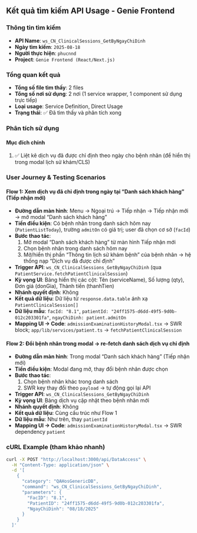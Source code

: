 ## Kết quả tìm kiếm API Usage - Genie Frontend

### Thông tin tìm kiếm
- **API Name**: `ws_CN_ClinicalSessions_GetByNgayChiDinh`
- **Ngày tìm kiếm**: `2025-08-18`
- **Người thực hiện**: `phucnnd`
- **Project**: `Genie Frontend (React/Next.js)`

### Tổng quan kết quả
- **Tổng số file tìm thấy**: 2 files
- **Tổng số nơi sử dụng**: 2 nơi (1 service wrapper, 1 component sử dụng trực tiếp)
- **Loại usage**: Service Definition, Direct Usage
- **Trạng thái**: ✅ Đã tìm thấy và phân tích xong

### Phân tích sử dụng

#### Mục đích chính
1. ✅ Liệt kê dịch vụ đã được chỉ định theo ngày cho bệnh nhân (để hiển thị trong modal lịch sử khám/CLS)


### User Journey & Testing Scenarios

#### Flow 1: Xem dịch vụ đã chỉ định trong ngày tại “Danh sách khách hàng” (Tiếp nhận mới)
- **Đường dẫn màn hình**: Menu → Ngoại trú → Tiếp nhận → Tiếp nhận mới → mở modal “Danh sách khách hàng”
- **Tiền điều kiện**: Có bệnh nhân trong danh sách hôm nay (`PatientListToday`), trường `admitOn` có giá trị; user đã chọn cơ sở (`facId`)
- **Bước thao tác**:
  1) Mở modal “Danh sách khách hàng” từ màn hình Tiếp nhận mới
  2) Chọn bệnh nhân trong danh sách hôm nay
  3) Mở/hiển thị phần “Thông tin lịch sử khám bệnh” của bệnh nhân → hệ thống nạp “Dịch vụ đã được chỉ định”
- **Trigger API**: `ws_CN_ClinicalSessions_GetByNgayChiDinh` (qua `PatientService.fetchPatientClinicalSession`)
- **Kỳ vọng UI**: Bảng hiển thị các cột: Tên (serviceName), Số lượng (qty), Đơn giá (donGia), Thành tiền (thanhTien)
- **Nhánh quyết định**: Không
- **Kết quả dữ liệu**: Dữ liệu từ `response.data.table` ánh xạ `PatientClinicalSession[]`
- **Dữ liệu mẫu**: `facId: "8.1"`, `patientId: "24ff1575-d6dd-49f5-9d0b-012c203301fa"`, `ngayChiDinh: patient.admitOn`
- **Mapping UI → Code**: `admissionExaminationHistoryModal.tsx` → SWR block; `app/lib/services/patient.ts` → `fetchPatientClinicalSession`

#### Flow 2: Đổi bệnh nhân trong modal → re-fetch danh sách dịch vụ chỉ định
- **Đường dẫn màn hình**: Trong modal “Danh sách khách hàng” (Tiếp nhận mới)
- **Tiền điều kiện**: Modal đang mở, thay đổi bệnh nhân được chọn
- **Bước thao tác**:
  1) Chọn bệnh nhân khác trong danh sách
  2) SWR key thay đổi theo `payload` → tự động gọi lại API
- **Trigger API**: `ws_CN_ClinicalSessions_GetByNgayChiDinh`
- **Kỳ vọng UI**: Bảng dịch vụ cập nhật theo bệnh nhân mới
- **Nhánh quyết định**: Không
- **Kết quả dữ liệu**: Cùng cấu trúc như Flow 1
- **Dữ liệu mẫu**: Như trên, thay `patientId`
- **Mapping UI → Code**: `admissionExaminationHistoryModal.tsx` → SWR dependency `patient`

### cURL Example (tham khảo nhanh)
```bash
curl -X POST "http://localhost:3000/api/DataAccess" \
  -H "Content-Type: application/json" \
  -d '[
    {
      "category": "QAHosGenericDB",
      "command": "ws_CN_ClinicalSessions_GetByNgayChiDinh",
      "parameters": {
        "FacID": "8.1",
        "PatientID": "24ff1575-d6dd-49f5-9d0b-012c203301fa",
        "NgayChiDinh": "08/18/2025"
      }
    }
  ]'
```



